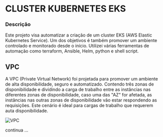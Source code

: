 # CLUSTER KUBERNETES EKS

### Descrição

Este projeto visa automatizar a criação de um cluster EKS (AWS Elastic Kubernetes Service). Um dos objetivos é também promover um ambiente controlado e monitorado desde o início.
Utilizei várias ferramentas de automação como terraform, Ansible, Helm, python e shell script.


## VPC

A VPC (Private Virtual Network) foi projetada para promover um ambiente de alta disponibilidade, seguro e automatizado.
Contendo três zonas de disponibilidade e dividindo a carga de trabalho entre as instâncias nas diferentes zonas de disponibilidade, caso uma das "AZ" for afetada, as instâncias nas outras zonas de disponibilidade vão estar respondendo as requisições.
Este cenário é ideal para cargas de trabalho que requerem auta disponibilidade.

![VPC](https://github.com/lucasdavip/Cluster_Monitorado/blob/master/images/AWS_VPC.png)



continua ...